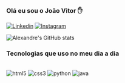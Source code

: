 ### Olá eu sou o João Vitor ✋

[![Linkedin](https://img.shields.io/badge/LinkedIn-0077B5?style=for-the-badge&logo=linkedin&logoColor=white)](https://www.linkedin.com/in/joão-vitor-alexandre-araújo)
[![Instagram](https://img.shields.io/badge/Instagram-E4405F?style=for-the-badge&logo=instagram&logoColor=white)](https://www.instagram.com/jao_xand/)

![Alexandre's GitHub stats](https://github-readme-stats.vercel.app/api?username=Xandedev085&show_icons=true&theme=radical)

### Tecnologias que uso no meu dia a dia

<div style="display:inline-block"></br>
<img aling="center" alt="html5" src="https://img.shields.io/badge/HTML5-E34F26?style=for-the-badge&logo=html5&logoColor=white" >
<img aling="center" alt="css3" src="https://img.shields.io/badge/CSS3-1572B6?style=for-the-badge&logo=css3&logoColor=white" >
<img aling="center" alt="python" src="https://img.shields.io/badge/Python-3776AB?style=for-the-badge&logo=python&logoColor=white" >
<img aling="center" alt="java" src="https://img.shields.io/badge/Java-ED8B00?style=for-the-badge&logo=openjdk&logoColor=white" >
</div>
